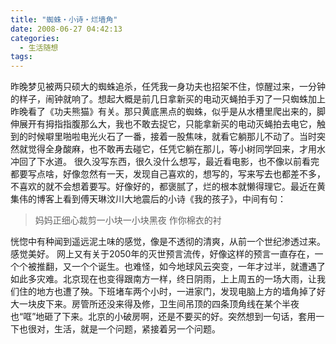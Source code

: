 ```yaml
---
title: "蜘蛛‧小诗‧烂墙角"
date: 2008-06-27 04:42:13
categories:
  - 生活随想
tags:
---
```


昨晚梦见被两只硕大的蜘蛛追杀，任凭我一身功夫也招架不住，惊醒过来，一分钟的样子，闹钟就响了。想起大概是前几日拿新买的电动灭蝇拍手刃了一只蜘蛛加上昨晚看了《功夫熊猫》有关。那只黄底黑点的蜘蛛，似乎是从水槽里爬出来的，脚伸展开有拇指指腹那么大，我也不敢去捉它，只能拿新买的电动灭蝇拍去电它，触到的时候噼里啪啦电光火石了一番，接着一股焦味，就看它躺那儿不动了。当时突然就觉得全身酸麻，也不敢再去碰它，任凭它躺在那儿，等小树同学回来，才用水冲回了下水道。 很久没写东西，很久没什么想写，最近看电影，也不像以前看完都要写点啥，好像忽然有一天，发现自己喜欢的，想写的，写来写去也都差不多，不喜欢的就不会想着要写。好像好的，都褒腻了，烂的根本就懒得理它。最近在黄集伟的博客上看到傅天琳汶川大地震后的小诗《我的孩子》，中间有句：

> 妈妈正细心裁剪一小块一小块黑夜 作你棉衣的衬

恍惚中有种闻到遥远泥土味的感觉，像是不透彻的清爽，从前一个世纪渗透过来。感觉美好。 网上又有关于2050年的灭世预言流传，好像这样的预言一直存在，一个个被推翻，又一个个诞生。也难怪，如今地球风云突变，一年才过半，就遭遇了如此多灾难。北京现在也变得跟南方一样，终日阴雨，上上周五的一场大雨，让我们住的地方也遭了殃。下班堵车两个小时，一进家门，发现电脑上方的墙角掉了好大一块皮下来。房管所还没来得及修，卫生间吊顶的四条顶角线在某个半夜也“哐”地砸了下来。北京的小破房啊，还是不要买的好。突然想到一句话，套用一下也很对，生活，就是一个问题，紧接着另一个问题。